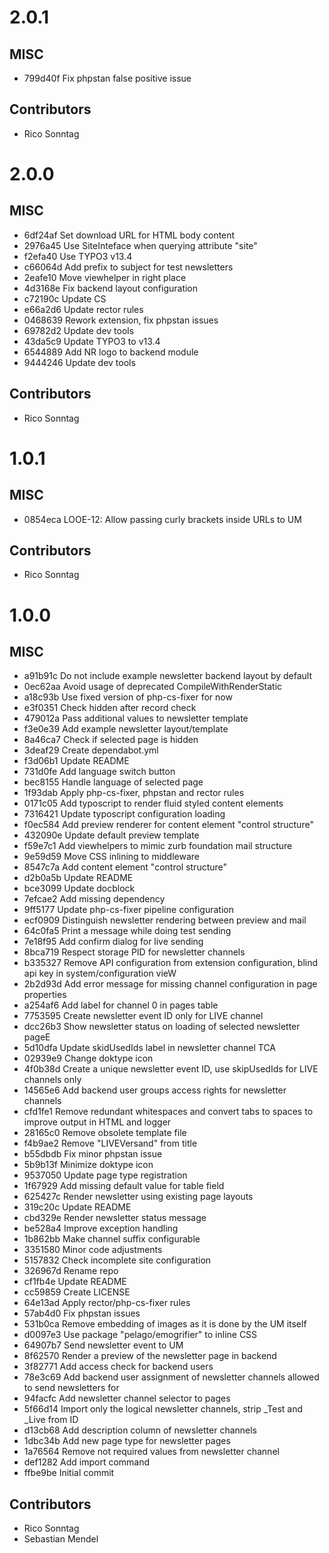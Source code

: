 # 2.0.1

## MISC

- 799d40f Fix phpstan false positive issue

## Contributors

- Rico Sonntag

# 2.0.0

## MISC

- 6df24af Set download URL for HTML body content
- 2976a45 Use SiteInteface when querying attribute "site"
- f2efa40 Use TYPO3 v13.4
- c66064d Add prefix to subject for test newsletters
- 2eafe10 Move viewhelper in right place
- 4d3168e Fix backend layout configuration
- c72190c Update CS
- e66a2d6 Update rector rules
- 0468639 Rework extension, fix phpstan issues
- 69782d2 Update dev tools
- 43da5c9 Update TYPO3 to v13.4
- 6544889 Add NR logo to backend module
- 9444246 Update dev tools

## Contributors

- Rico Sonntag

# 1.0.1

## MISC

- 0854eca LOOE-12: Allow passing curly brackets inside URLs to UM

## Contributors

- Rico Sonntag

# 1.0.0

## MISC

- a91b91c Do not include example newsletter backend layout by default
- 0ec62aa Avoid usage of deprecated CompileWithRenderStatic
- a18c93b Use fixed version of php-cs-fixer for now
- e3f0351 Check hidden after record check
- 479012a Pass additional values to newsletter template
- f3e0e39 Add example newsletter layout/template
- 8a46ca7 Check if selected page is hidden
- 3deaf29 Create dependabot.yml
- f3d06b1 Update README
- 731d0fe Add language switch button
- bec8155 Handle language of selected page
- 1f93dab Apply php-cs-fixer, phpstan and rector rules
- 0171c05 Add typoscript to render fluid styled content elements
- 7316421 Update typoscript configuration loading
- f0ec584 Add preview renderer for content element "control structure"
- 432090e Update default preview template
- f59e7c1 Add viewhelpers to mimic zurb foundation mail structure
- 9e59d59 Move CSS inlining to middleware
- 8547c7a Add content element "control structure"
- d2b0a5b Update README
- bce3099 Update docblock
- 7efcae2 Add missing dependency
- 9ff5177 Update php-cs-fixer pipeline configuration
- ecf0909 Distinguish newsletter rendering between preview and mail
- 64c0fa5 Print a message while doing test sending
- 7e18f95 Add confirm dialog for live sending
- 8bca719 Respect storage PID for newsletter channels
- b335327 Remove API configuration from extension configuration, blind api key in system/configuration vieW
- 2b2d93d Add error message for missing channel configuration in page properties
- a254af6 Add label for channel 0 in pages table
- 7753595 Create newsletter event ID only for LIVE channel
- dcc26b3 Show newsletter status on loading of selected newsletter pageE
- 5d10dfa Update skidUsedIds label in newsletter channel TCA
- 02939e9 Change doktype icon
- 4f0b38d Create a unique newsletter event ID, use skipUsedIds for LIVE channels only
- 14565e6 Add backend user groups access rights for newsletter channels
- cfd1fe1 Remove redundant whitespaces and convert tabs to spaces to improve output in HTML and logger
- 28165c0 Remove obsolete template file
- f4b9ae2 Remove "LIVEVersand" from title
- b55dbdb Fix minor phpstan issue
- 5b9b13f Minimize doktype icon
- 9537050 Update page type registration
- 1f67929 Add missing default value for table field
- 625427c Render newsletter using existing page layouts
- 319c20c Update README
- cbd329e Render newsletter status message
- be528a4 Improve exception handling
- 1b862bb Make channel suffix configurable
- 3351580 Minor code adjustments
- 5157832 Check incomplete site configuration
- 326967d Rename repo
- cf1fb4e Update README
- cc59859 Create LICENSE
- 64e13ad Apply rector/php-cs-fixer rules
- 57ab4d0 Fix phpstan issues
- 531b0ca Remove embedding of images as it is done by the UM itself
- d0097e3 Use package "pelago/emogrifier" to inline CSS
- 64907b7 Send newsletter event to UM
- 8f62570 Render a preview of the newsletter page in backend
- 3f82771 Add access check for backend users
- 78e3c69 Add backend user assignment of newsletter channels allowed to send newsletters for
- 94facfc Add newsletter channel selector to pages
- 5f66d14 Import only the logical newsletter channels, strip _Test and _Live from ID
- d13cb68 Add description column of newsletter channels
- 1dbc34b Add new page type for newsletter pages
- 1a76564 Remove not required values from newsletter channel
- def1282 Add import command
- ffbe9be Initial commit

## Contributors

- Rico Sonntag
- Sebastian Mendel

